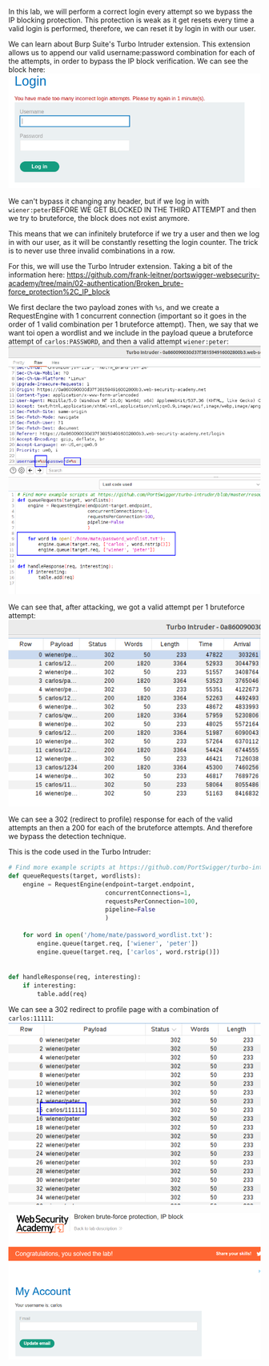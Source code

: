 In this lab, we will perform a correct login every attempt so we bypass the IP blocking protection.
This protection is weak as it get resets every time a valid login is performed, therefore, we can reset it by login in with our user.

We can learn about Burp Suite's Turbo Intruder extension. This extension allows us to append our valid username:password combination for each of the attempts, in order to bypass the IP block verification.
We can see the block here:
![](imgs/ip_block_bypass_correct_login.png)

We can't bypass it changing any header, but if we log in with `wiener:peter`BEFORE WE GET BLOCKED IN THE THIRD ATTEMPT and then we try to bruteforce, the block does not exist anymore.

This means that we can infinitely bruteforce if we try a user and then we log in with our user, as it will be constantly resetting the login counter. The trick is to never use three invalid combinations in a row.

For this, we will use the Turbo Intruder extension.
Taking a bit of the information here: 
https://github.com/frank-leitner/portswigger-websecurity-academy/tree/main/02-authentication/Broken_brute-force_protection%2C_IP_block

We first declare the two payload zones with `%s`, and we create a RequestEngine with 1 concurrent connection (important so it goes in the order of 1 valid combination per 1 bruteforce attempt).
Then, we say that we want toi open a wordlist and we include in the payload queue a bruteforce attempt of `carlos:PASSWORD`, and then a valid attempt `wiener:peter`:
![](imgs/ip_block_bypass_correct_login-2.png)

We can see that, after attacking, we got a valid attempt per 1 bruteforce attempt:
![](imgs/ip_block_bypass_correct_login-4.png)

We can see a 302 (redirect to profile) response for each of the valid attempts an then a 200 for each of the bruteforce attempts.
And therefore we bypass the detection technique.

This is the code used in the Turbo Intruder:
```python
# Find more example scripts at https://github.com/PortSwigger/turbo-intruder/blob/master/resources/examples/default.py
def queueRequests(target, wordlists):
    engine = RequestEngine(endpoint=target.endpoint,
                           concurrentConnections=1,
                           requestsPerConnection=100,
                           pipeline=False
                           )
                           
    for word in open('/home/mate/password_wordlist.txt'):
        engine.queue(target.req, ['wiener', 'peter'])
        engine.queue(target.req, ['carlos', word.rstrip()])


def handleResponse(req, interesting):
    if interesting:
        table.add(req)
```

We can see a 302 redirect to profile page with a combination of `carlos:11111`:
![](imgs/ip_block_bypass_correct_login-5.png)

![](imgs/ip_block_bypass_correct_login-6.png)
